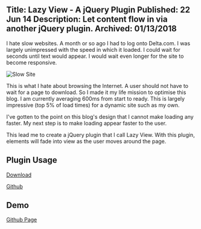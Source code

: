 Title: Lazy View - A jQuery Plugin
Published: 22 Jun 14
Description: Let content flow in via another jQuery plugin.
Archived: 01/13/2018
---

I hate slow websites. A month or so ago I had to log onto Delta.com. I was largely unimpressed with the speed in which it loaded. I could wait for seconds until text would appear. I would wait even longer for the site to become responsive. 

![Slow Site](/content/images/2014/Jun/slow-website.jpg)

This is what I hate about browsing the Internet. A user should not have to wait for a page to download. So I made it my life mission to optimise this blog. I am currently averaging 600ms from start to ready. This is largely impressive (top 5% of load times) for a dynamic site such as my own.

I've gotten to the point on this blog's design that I cannot make loading any faster. My next step is to make loading appear faster to the user.

This lead me to create a jQuery plugin that I call Lazy View. With this plugin, elements will fade into view as the user moves around the page. 

## Plugin Usage

[Download](https://github.com/Silvenga/jquery-lazyView/archive/master.zip)

[Github](https://github.com/Silvenga/jquery-lazyView)

<code data-gist-id="34edb2d98af00bb0f652"></code>

## Demo

[Github Page](https://silvenga.github.io/jquery-lazyView/)